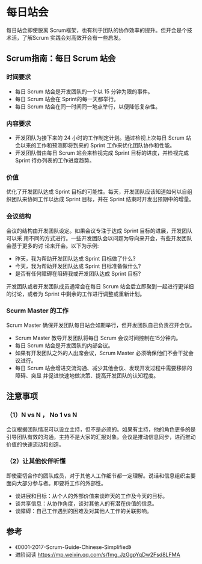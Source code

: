 # 每日站会

每日站会即使脱离 Scrum框架，也有利于团队的协作效率的提升。但开会是个技术活，了解Scrum 实践会对高效开会有一些启发。

## Scrum指南：每日 Scrum 站会

### 时间要求

* 每日 Scrum 站会是开发团队的一个以 15 分钟为限的事件。
* 每日 Scrum 站会在 Sprint的每一天都举行。
* 每日 Scrum 站会在同一时间同一地点举行，以便降低复杂性。

### 内容要求

* 开发团队为接下来的 24 小时的工作制定计划。通过检视上次每日 Scrum 站会以来的工作和预测即将到来的 Sprint 工作来优化团队协作和性能。
* 开发团队借由每日 Scrum 站会来检视完成 Sprint 目标的进度，并检视完成 Sprint 待办列表的工作进度趋势。

### 价值

优化了开发团队达成 Sprint 目标的可能性。每天，开发团队应该知道如何以自组织团队来协同工作以达成 Sprint 目标，并在 Sprint 结束时开发出预期中的增量。

### 会议结构

会议的结构由开发团队设定。如果会议专注于达成 Sprint 目标的进展，开发团队可以采 用不同的方式进行。一些开发团队会以问题为导向来开会，有些开发团队会基于更多的讨 论来开会。以下为示例:

* 昨天，我为帮助开发团队达成 Sprint 目标做了什么?
* 今天，我为帮助开发团队达成 Sprint 目标准备做什么?
* 是否有任何障碍在阻碍我或开发团队达成 Sprint 目标?

开发团队或者开发团队成员通常会在每日 Scrum 站会后立即聚到一起进行更详细的讨论，或者为 Sprint 中剩余的工作进行调整或重新计划。

### Scurm Master 的工作

Scrum Master 确保开发团队每日站会如期举行，但开发团队自己负责召开会议。

* Scrum Master 教导开发团队将每日 Scrum 会议时间控制在15分钟内。
* 每日 Scrum 站会是开发团队的内部会议。
* 如果有开发团队之外的人出席会议，Scrum Master 必须确保他们不会干扰会议进行。
* 每日 Scrum 站会增进交流沟通、减少其他会议、发现开发过程中需要移除的障碍、突显 并促进快速地做决策、提高开发团队的认知程度。

## 注意事项

### （1）N vs N ， No 1 vs N

会议根据团队情况可以设立主持，但不是必须的。如果有主持，他的角色更多的是引导团队有效的沟通，主持不是大家的汇报对象。会议是推动信息同步，进而推动价值的快速流动和创造。

### （2）让其他伙伴听懂

即使密切合作的团队成员，对于其他人工作细节都一定理解。说话和信息组织主要面向大部分参与者。即要将工作的外部性。

* 谈进展和目标：从个人的外部价值来谈昨天的工作及今天的目标。
* 谈共享信息：从协作角度，谈对其他人的有潜在价值的信息。
* 谈障碍：自己工作遇到的困难及对其他人工作的关联影响。

## 参考

* 《0001-2017-Scrum-Guide-Chinese-Simplified》
* 进阶阅读 <https://mp.weixin.qq.com/s/fmg_JzGgpYqDw2Fsd8LFMA>